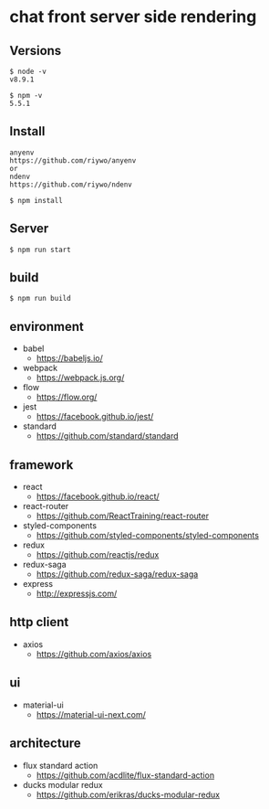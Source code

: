 # chat front server side rendering

## Versions
```
$ node -v
v8.9.1

$ npm -v
5.5.1
```

## Install
```
anyenv
https://github.com/riywo/anyenv
or
ndenv
https://github.com/riywo/ndenv
```
```
$ npm install
```

## Server
```
$ npm run start
```

## build
```
$ npm run build
```

## environment
- babel
  - https://babeljs.io/
- webpack
  - https://webpack.js.org/
- flow
  - https://flow.org/
- jest
  - https://facebook.github.io/jest/
- standard
  - https://github.com/standard/standard

## framework
- react
  - https://facebook.github.io/react/
- react-router
  - https://github.com/ReactTraining/react-router
- styled-components
  - https://github.com/styled-components/styled-components
- redux
  - https://github.com/reactjs/redux
- redux-saga
  - https://github.com/redux-saga/redux-saga
- express
  - http://expressjs.com/

## http client
- axios
  - https://github.com/axios/axios

## ui
- material-ui
  - https://material-ui-next.com/

## architecture
- flux standard action
  - https://github.com/acdlite/flux-standard-action
- ducks modular redux
  - https://github.com/erikras/ducks-modular-redux
